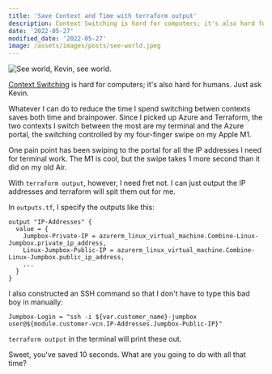 ```yaml
---
title: 'Save Context and Time with terraform output'
description: Context Switching is hard for computers; it's also hard for people.'
date: '2022-05-27'
modified_date: '2022-05-27'
image: /assets/images/posts/see-world.jpeg
---
```


![See world, Kevin, see world.](/assets/images/posts/see-world.jpeg)

[Context Switching](https://en.wikipedia.org/wiki/Context_switch) is hard for computers; it's also hard for humans. Just ask Kevin.

Whatever I can do to reduce the time I spend switching betwen contexts saves both time and brainpower. Since I picked up Azure and Terraform, the two contexts I switch between the most are my terminal and the Azure portal, the switching controlled by my four-finger swipe on my Apple M1.

One pain point has been swiping to the portal for all the IP addresses I need for terminal work. The M1 is cool, but the swipe takes 1 more second than it did on my old Air.

With `terraform output`, however, I need fret not. I can just output the IP addresses and terraform will spit them out for me.

In `outputs.tf`, I specify the outputs like this:
```hcl
output "IP-Addresses" {
  value = {
    Jumpbox-Private-IP = azurerm_linux_virtual_machine.Combine-Linux-Jumpbox.private_ip_address,
    Linux-Jumpbox-Public-IP = azurerm_linux_virtual_machine.Combine-Linux-Jumpbox.public_ip_address,
    ...
  }
}
```

I also constructed an SSH command so that I don't have to type this bad boy in manually:

```
Jumpbox-Login = "ssh -i ${var.customer_name}-jumpbox user@${module.customer-vcn.IP-Addresses.Jumpbox-Public-IP}"
```

`terraform output` in the terminal will print these out. 


Sweet, you've saved 10 seconds. What are you going to do with all that time?
